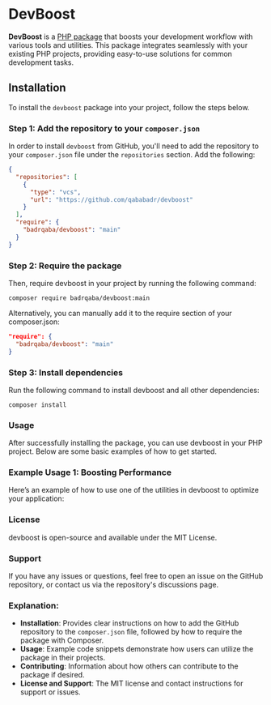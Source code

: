 # DevBoost

**DevBoost** is a [PHP package](https://github.com/qababadr/devboost) that boosts your development workflow with various tools and utilities. This package integrates seamlessly with your existing PHP projects, providing easy-to-use solutions for common development tasks.

## Installation

To install the `devboost` package into your project, follow the steps below.

### Step 1: Add the repository to your `composer.json`

In order to install `devboost` from GitHub, you'll need to add the repository to your `composer.json` file under the `repositories` section. Add the following:

```json
{
  "repositories": [
    {
      "type": "vcs",
      "url": "https://github.com/qababadr/devboost"
    }
  ],
  "require": {
    "badrqaba/devboost": "main"
  }
}
```
### Step 2: Require the package
Then, require devboost in your project by running the following command:
```
composer require badrqaba/devboost:main
```
Alternatively, you can manually add it to the require section of your composer.json:

```json
"require": {
  "badrqaba/devboost": "main"
}
```
### Step 3: Install dependencies
Run the following command to install devboost and all other dependencies:
```
composer install
```
### Usage
After successfully installing the package, you can use devboost in your PHP project. Below are some basic examples of how to get started.

### Example Usage 1: Boosting Performance
Here’s an example of how to use one of the utilities in devboost to optimize your application:

### License
devboost is open-source and available under the MIT License.

### Support
If you have any issues or questions, feel free to open an issue on the GitHub repository, or contact us via the repository's discussions page.

### Explanation:
- **Installation**: Provides clear instructions on how to add the GitHub repository to the `composer.json` file, followed by how to require the package with Composer.
- **Usage**: Example code snippets demonstrate how users can utilize the package in their projects.
- **Contributing**: Information about how others can contribute to the package if desired.
- **License and Support**: The MIT license and contact instructions for support or issues.
